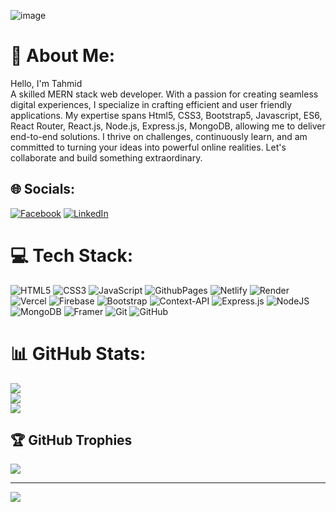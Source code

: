 

![image](https://github.com/user-attachments/assets/41e7f836-7458-43a4-a1e2-5a0c8991051a)



# 💫 About Me:
Hello, I'm Tahmid<br>A skilled MERN stack web developer. With a passion for creating seamless digital experiences, I specialize in crafting efficient and user friendly applications. My expertise spans Html5, CSS3, Bootstrap5, Javascript, ES6, React Router, React.js, Node.js, Express.js, MongoDB, allowing me to deliver end-to-end solutions. I thrive on challenges, continuously learn, and am committed to turning your ideas into powerful online realities. Let's collaborate and build something extraordinary.


## 🌐 Socials:
[![Facebook](https://img.shields.io/badge/Facebook-%231877F2.svg?logo=Facebook&logoColor=white)](https://facebook.com/https://www.facebook.com/TahmidAlamJG) [![LinkedIn](https://img.shields.io/badge/LinkedIn-%230077B5.svg?logo=linkedin&logoColor=white)](https://linkedin.com/in/https://www.linkedin.com/in/tahmidalamjg/) 

# 💻 Tech Stack:
![HTML5](https://img.shields.io/badge/html5-%23E34F26.svg?style=for-the-badge&logo=html5&logoColor=white) ![CSS3](https://img.shields.io/badge/css3-%231572B6.svg?style=for-the-badge&logo=css3&logoColor=white) ![JavaScript](https://img.shields.io/badge/javascript-%23323330.svg?style=for-the-badge&logo=javascript&logoColor=%23F7DF1E) ![GithubPages](https://img.shields.io/badge/github%20pages-121013?style=for-the-badge&logo=github&logoColor=white) ![Netlify](https://img.shields.io/badge/netlify-%23000000.svg?style=for-the-badge&logo=netlify&logoColor=#00C7B7) ![Render](https://img.shields.io/badge/Render-%46E3B7.svg?style=for-the-badge&logo=render&logoColor=white) ![Vercel](https://img.shields.io/badge/vercel-%23000000.svg?style=for-the-badge&logo=vercel&logoColor=white) ![Firebase](https://img.shields.io/badge/firebase-%23039BE5.svg?style=for-the-badge&logo=firebase) ![Bootstrap](https://img.shields.io/badge/bootstrap-%238511FA.svg?style=for-the-badge&logo=bootstrap&logoColor=white) ![Context-API](https://img.shields.io/badge/Context--Api-000000?style=for-the-badge&logo=react) ![Express.js](https://img.shields.io/badge/express.js-%23404d59.svg?style=for-the-badge&logo=express&logoColor=%2361DAFB) ![NodeJS](https://img.shields.io/badge/node.js-6DA55F?style=for-the-badge&logo=node.js&logoColor=white) ![MongoDB](https://img.shields.io/badge/MongoDB-%234ea94b.svg?style=for-the-badge&logo=mongodb&logoColor=white) ![Framer](https://img.shields.io/badge/Framer-black?style=for-the-badge&logo=framer&logoColor=blue) ![Git](https://img.shields.io/badge/git-%23F05033.svg?style=for-the-badge&logo=git&logoColor=white) ![GitHub](https://img.shields.io/badge/github-%23121011.svg?style=for-the-badge&logo=github&logoColor=white)
# 📊 GitHub Stats:
![](https://github-readme-stats.vercel.app/api?username=tahmid122&theme=dark&hide_border=false&include_all_commits=false&count_private=false)<br/>
![](https://github-readme-streak-stats.herokuapp.com/?user=tahmid122&theme=dark&hide_border=false)<br/>
![](https://github-readme-stats.vercel.app/api/top-langs/?username=tahmid122&theme=dark&hide_border=false&include_all_commits=false&count_private=false&layout=compact)

## 🏆 GitHub Trophies
![](https://github-profile-trophy.vercel.app/?username=tahmid122&theme=radical&no-frame=false&no-bg=true&margin-w=4)

---
[![](https://visitcount.itsvg.in/api?id=tahmid122&icon=0&color=0)](https://visitcount.itsvg.in)

<!-- Proudly created with GPRM ( https://gprm.itsvg.in ) -->
